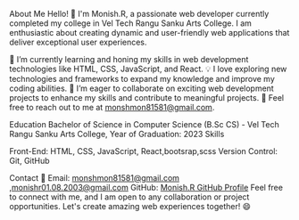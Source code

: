 About Me
Hello! 👋 I'm Monish.R, a passionate web developer currently completed my college in Vel Tech Rangu Sanku Arts College. 
I am enthusiastic about creating dynamic and user-friendly web applications that deliver exceptional user experiences.

🌱 I’m currently learning and honing my skills in web development technologies like HTML, CSS, JavaScript, and React.
💡 I love exploring new technologies and frameworks to expand my knowledge and improve my coding abilities.
👯 I’m eager to collaborate on exciting web development projects to enhance my skills and contribute to meaningful projects.
💬 Feel free to reach out to me at monshmon81581@gmail.com.

Education
Bachelor of Science in Computer Science (B.Sc CS) - Vel Tech Rangu Sanku Arts College, Year of Graduation: 2023
Skills

Front-End: HTML, CSS, JavaScript, React,bootsrap,scss
Version Control: Git, GitHub

Contact
📧 Email: monshmon81581@gmail.com ,monishr01.08.2003@gmail.com
GitHub: [Monish.R GitHub Profile](https://github.com/Monish01-08-2003)
Feel free to connect with me, and I am open to any collaboration or project opportunities. Let's create amazing web experiences together! 😄
